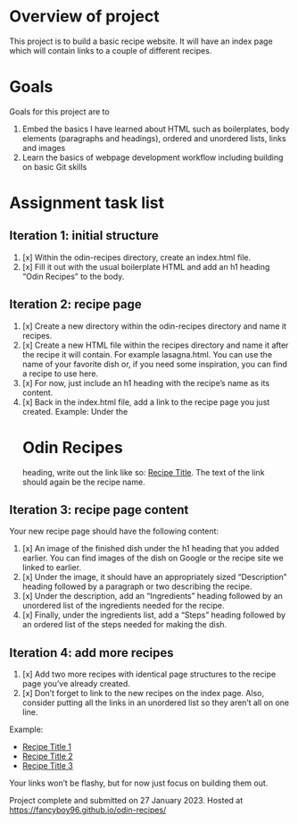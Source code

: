 # Overview of project
This project is to build a basic recipe website. It will have an index page which will contain links to a couple of different recipes. 

# Goals
Goals for this project are to 
1. Embed the basics I have learned about HTML such as boilerplates, body elements (paragraphs and headings), ordered and unordered lists, links and images
2. Learn the basics of webpage development workflow including building on basic Git skills


# Assignment task list

## Iteration 1: initial structure
1. [x] Within the odin-recipes directory, create an index.html file.
2. [x] Fill it out with the usual boilerplate HTML and add an h1 heading “Odin Recipes” to the body.

## Iteration 2: recipe page
1. [x] Create a new directory within the odin-recipes directory and name it recipes.
2. [x] Create a new HTML file within the recipes directory and name it after the recipe it will contain. For example lasagna.html. You can use the name of your favorite dish or, if you need some inspiration, you can find a recipe to use here.
3. [x] For now, just include an h1 heading with the recipe’s name as its content.
4. [x] Back in the index.html file, add a link to the recipe page you just created. Example: Under the <h1>Odin Recipes</h1> heading, write out the link like so: <a href="recipes/recipename.html">Recipe Title</a>. The text of the link should again be the recipe name.

## Iteration 3: recipe page content
Your new recipe page should have the following content:
1. [x] An image of the finished dish under the h1 heading that you added earlier. You can find images of the dish on Google or the recipe site we linked to earlier.
2. [x] Under the image, it should have an appropriately sized “Description” heading followed by a paragraph or two describing the recipe.
3. [x] Under the description, add an “Ingredients” heading followed by an unordered list of the ingredients needed for the recipe.
4. [x] Finally, under the ingredients list, add a “Steps” heading followed by an ordered list of the steps needed for making the dish.

## Iteration 4: add more recipes
1. [x] Add two more recipes with identical page structures to the recipe page you’ve already created.
2. [x] Don’t forget to link to the new recipes on the index page. Also, consider putting all the links in an unordered list so they aren’t all on one line.

Example:

 <ul>
    <li><a href="recipes/yourrecipe.html">Recipe Title 1</a></li>
    <li><a href="recipes/yourrecipe.html">Recipe Title 2</a></li>
    <li><a href="recipes/yourrecipe.html">Recipe Title 3</a></li>
  </ul>
Your links won’t be flashy, but for now just focus on building them out.

Project complete and submitted on 27 January 2023. Hosted at https://fancyboy96.github.io/odin-recipes/